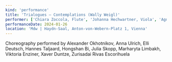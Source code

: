 ```yaml
---
kind: 'performance'
title: 'Trialogues – Contemplations (Wally Weigl)'
performer: ['Chiara Zoccola, Flute', 'Johanna Hechwartner, Viola', 'Agnes Müller, Piano']
performanceDate: 2024-01-26
location: 'Mdw | Haydn-Saal, Anton-von-Webern-Platz 1, Vienna'
---
```

Choreography performed by Alexander Okhotnikov, Anna Ulrich, Elli Deutsch, Hannes Taljaard, Hongshan Bi, Julia Skopp, Marharyta Limbakh, Viktoria Enziner, Xaver Duntze, Zurisadai Rivas Escorihuela